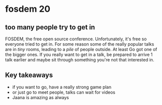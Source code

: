 # fosdem 20

## too many people try to get in

FOSDEM, the free open source conference.
Unfortunately, it's free so everyone tried to get in.
For some reason some of the really popular talks are in _tiny_ rooms,
leading to a _pile_ of people outside.
At least Go got one of the bigger ones.
If you really want to get in a talk,
be prepared to arrive 1 talk earlier and maybe sit through
something you're not that interested in.

## Key takeaways

- if you want to go, have a really strong game plan
- or just go to meet people, talks can wait for videos
- Jaana is amazing as always
